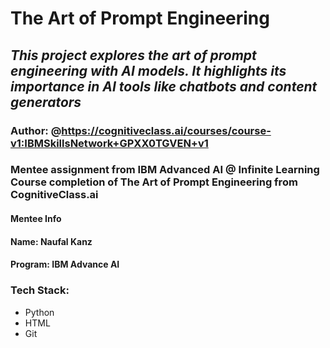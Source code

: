 # The Art of Prompt Engineering
## _This project explores the art of prompt engineering with AI models. It highlights its importance in AI tools like chatbots and content generators_

### Author: @https://cognitiveclass.ai/courses/course-v1:IBMSkillsNetwork+GPXX0TGVEN+v1

### Mentee assignment from IBM Advanced AI @ Infinite Learning Course completion of The Art of Prompt Engineering from CognitiveClass.ai

#### Mentee Info
#### Name: Naufal Kanz
#### Program: IBM Advance AI

### Tech Stack:
- Python
- HTML
- Git
